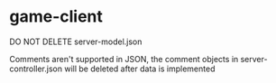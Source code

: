 # game-client

DO NOT DELETE server-model.json

Comments aren't supported in JSON, the comment objects in server-controller.json
will be deleted after data is implemented
